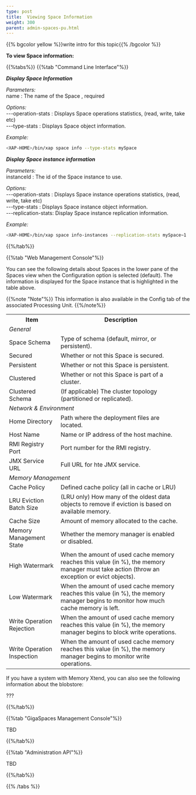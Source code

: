 ```yaml
---
type: post
title:  Viewing Space Information
weight: 300
parent: admin-spaces-pu.html
---
```

 
 
{{% bgcolor yellow %}}write intro for this topic{{% /bgcolor %}}

**To view Space information:**

  
{{%tabs%}}
{{%tab "Command Line Interface"%}}

***Display Space Information***

_Parameters:_<br> 
name : The name of the Space , required

_Options:_<br>
---operation-stats : Displays Space operations statistics, (read, write, take etc)  <br>
---type-stats      : Displays Space object information.
 

*Example:*

```bash
<XAP-HOME>/bin/xap space info --type-stats mySpace
```
 
***Display Space instance information***

_Parameters:_<br> 
instanceId : The id of the Space instance to use.

_Options:_<br>
---operation-stats : Displays Space instance operations statistics, (read, write, take etc)  <br>
---type-stats      : Displays Space instance object information.<br>
---replication-stats: Display Space instance replication information.
 
 
*Example:*
 
```bash
<XAP-HOME>/bin/xap space info-instances --replication-stats mySpace~1
```
 
{{%/tab%}}

{{%tab "Web Management Console"%}}
 
You can see the following details about Spaces in the lower pane of the Spaces view when the Configuration option is selected (default). The information is displayed for the Space instance that is highlighted in the table above.

{{%note "Note"%}}
This information is also available in the Config tab of the associated Processing Unit.
{{%/note%}}

<table>
  <tr>
    <th>Item</th>
    <th>Description</th>
  </tr>
  <tr>
    <td colspan="2"><i>General</i></td>
    <td></td>
  </tr>
  <tr>
    <td>Space Schema</td>
    <td>Type of schema (default, mirror, or persistent).</td>
  </tr>
  <tr>
    <td>Secured</td>
    <td>Whether or not this Space is secured.</td>
  </tr>
  <tr>
    <td>Persistent</td>
    <td>Whether or not this Space is persistent.</td>
  </tr>
  <tr>
    <td>Clustered</td>
    <td>Whether or not this Space is part of a cluster.</td>
  </tr>
  <tr>
    <td>Clustered Schema</td>
    <td>(If applicable) The cluster topology (partitioned or replicated).</td>
  </tr>
  <tr>
    <td colspan="2"><i>Network & Environment</i></td>
    <td></td>
  </tr>
  <tr>
    <td>Home Directory</td>
    <td>Path where the deployment files are located.</td>
  </tr>
  <tr>
    <td>Host Name</td>
    <td>Name or IP address of the host machine.</td>
  </tr>
  <tr>
    <td>RMI Registry Port</td>
    <td>Port number for the RMI registry.</td>
  </tr>
  <tr>
    <td>JMX Service URL</td>
    <td>Full URL for hte JMX service.</td>
  </tr>
  <tr>
    <td colspan="2"><i>Memory Management</i></td>
    <td></td>
  </tr>
  <tr>
    <td>Cache Policy</td>
    <td>Defined cache policy (all in cache or LRU)</td>
  </tr>
  <tr>
    <td>LRU Eviction Batch Size</td>
    <td>(LRU only) How many of the oldest data objects to remove if eviction is based on available memory. </td>
  </tr>
  <tr>
    <td>Cache Size</td>
    <td>Amount of memory allocated to the cache.</td>
  </tr>
  <tr>
    <td>Memory Management State</td>
    <td>Whether the memory manager is enabled or disabled.</td>
  </tr>
  <tr>
    <td>High Watermark</td>
    <td>When the amount of used cache memory reaches this value (in %), the memory manager must take action (throw an exception or evict objects).</td>
  </tr>
  <tr>
    <td>Low Watermark</td>
    <td>When the amount of used cache memory reaches this value (in %),  the memory manager begins to monitor how much cache memory is left.</td>
  </tr>
  <tr>
    <td>Write Operation Rejection</td>
    <td>When the amount of used cache memory reaches this value (in %), the memory manager begins to block write operations. </td>
  </tr>
  <tr>
    <td>Write Operation Inspection</td>
    <td>When the amount of used cache memory reaches this value (in %), the memory manager begins to monitor write operations. </td>
  </tr>
</table>


If you have a system with Memory Xtend, you can also see the following information about the blobstore:

??? 

{{%/tab%}}


{{%tab "GigaSpaces Management Console"%}}

TBD

{{%/tab%}}


{{%tab "Administration API"%}}

TBD

{{%/tab%}}

{{% /tabs %}}

